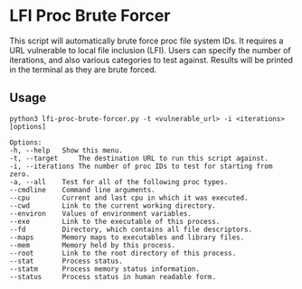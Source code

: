 # LFI Proc Brute Forcer
This script will automatically brute force proc file system IDs. It requires a URL vulnerable to local file inclusion (LFI). Users can specify the number of iterations, and also various categories to test against. Results will be printed in the terminal as they are brute forced.

## Usage
```
python3 lfi-proc-brute-forcer.py -t <vulnerable_url> -i <iterations> [options]

Options:
-h, --help	 Show this menu.
-t, --target	 The destination URL to run this script against.
-i, --iterations The number of proc IDs to test for starting from zero.
-a, --all	 Test for all of the following proc types.
--cmdline	 Command line arguments.
--cpu		 Current and last cpu in which it was executed.
--cwd		 Link to the current working directory.
--environ	 Values of environment variables.
--exe		 Link to the executable of this process.
--fd		 Directory, which contains all file descriptors.
--maps		 Memory maps to executables and library files.
--mem		 Memory held by this process.
--root		 Link to the root directory of this process.
--stat		 Process status.
--statm		 Process memory status information.
--status	 Process status in human readable form.
```
